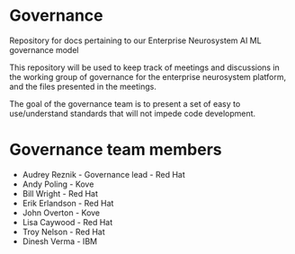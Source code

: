 # Governance
Repository for docs pertaining to our Enterprise Neurosystem AI ML governance model 

This repository will be used to keep track of meetings and discussions in the working group of governance for the enterprise neurosystem platform, and the files presented in the meetings.

The goal of the governance team is to present a set of easy to use/understand standards that will not impede code development.

# Governance team members
- Audrey Reznik - Governance lead - Red Hat
- Andy Poling - Kove
- Bill Wright - Red Hat
- Erik Erlandson - Red Hat
- John Overton - Kove
- Lisa Caywood - Red Hat
- Troy Nelson - Red Hat
- Dinesh Verma - IBM

